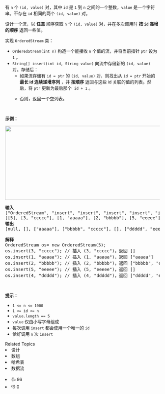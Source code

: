<p>有 <code>n</code> 个 <code>(id, value)</code> 对，其中 <code>id</code> 是 <code>1</code> 到 <code>n</code> 之间的一个整数，<code>value</code> 是一个字符串。不存在 <code>id</code> 相同的两个&nbsp;<code>(id, value)</code> 对。</p>

<p>设计一个流，以 <strong>任意</strong> 顺序获取 <code>n</code>&nbsp;个&nbsp;<code>(id, value)</code>&nbsp;对，并在多次调用时 <strong>按 <code>id</code> 递增的顺序</strong> 返回一些值。</p>

<p>实现 <code>OrderedStream</code> 类：</p>

<ul> 
 <li><code>OrderedStream(int n)</code> 构造一个能接收 <code>n</code> 个值的流，并将当前指针 <code>ptr</code> 设为 <code>1</code> 。</li> 
 <li><code>String[] insert(int id, String value)</code> 向流中存储新的 <code>(id, value)</code> 对。存储后： 
  <ul> 
   <li>如果流存储有 <code>id = ptr</code> 的 <code>(id, value)</code> 对，则找出从 <code>id = ptr</code> 开始的 <strong>最长 id 连续递增序列</strong> ，并 <strong>按顺序</strong> 返回与这些 id 关联的值的列表。然后，将 <code>ptr</code> 更新为最后那个&nbsp; <code>id + 1</code>&nbsp;。</li> 
   <li> <p>否则，返回一个空列表。</p> </li> 
  </ul> </li> 
</ul>

<p>&nbsp;</p>

<p><strong>示例：</strong></p>

<p><strong><img alt="" src="https://assets.leetcode-cn.com/aliyun-lc-upload/uploads/2020/11/15/q1.gif" style="width: 682px; height: 240px;" /></strong></p>

<pre>
<strong>输入</strong>
["OrderedStream", "insert", "insert", "insert", "insert", "insert"]
[[5], [3, "ccccc"], [1, "aaaaa"], [2, "bbbbb"], [5, "eeeee"], [4, "ddddd"]]
<strong>输出</strong>
[null, [], ["aaaaa"], ["bbbbb", "ccccc"], [], ["ddddd", "eeeee"]]

<strong>解释</strong>
OrderedStream os= new OrderedStream(5);
os.insert(3, "ccccc"); // 插入 (3, "ccccc")，返回 []
os.insert(1, "aaaaa"); // 插入 (1, "aaaaa")，返回 ["aaaaa"]
os.insert(2, "bbbbb"); // 插入 (2, "bbbbb")，返回 ["bbbbb", "ccccc"]
os.insert(5, "eeeee"); // 插入 (5, "eeeee")，返回 []
os.insert(4, "ddddd"); // 插入 (4, "ddddd")，返回 ["ddddd", "eeeee"]
</pre>

<p>&nbsp;</p>

<p><strong>提示：</strong></p>

<ul> 
 <li><code>1 &lt;= n &lt;= 1000</code></li> 
 <li><code>1 &lt;= id &lt;= n</code></li> 
 <li><code>value.length == 5</code></li> 
 <li><code>value</code> 仅由小写字母组成</li> 
 <li>每次调用 <code>insert</code> 都会使用一个唯一的 <code>id</code></li> 
 <li>恰好调用 <code>n</code> 次 <code>insert</code></li> 
</ul>

<div><div>Related Topics</div><div><li>设计</li><li>数组</li><li>哈希表</li><li>数据流</li></div></div><br><div><li>👍 96</li><li>👎 0</li></div>